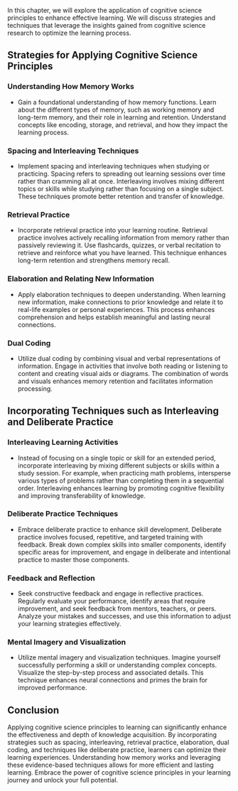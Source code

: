 
In this chapter, we will explore the application of cognitive science principles to enhance effective learning. We will discuss strategies and techniques that leverage the insights gained from cognitive science research to optimize the learning process.

Strategies for Applying Cognitive Science Principles
----------------------------------------------------

### Understanding How Memory Works

* Gain a foundational understanding of how memory functions. Learn about the different types of memory, such as working memory and long-term memory, and their role in learning and retention. Understand concepts like encoding, storage, and retrieval, and how they impact the learning process.

### Spacing and Interleaving Techniques

* Implement spacing and interleaving techniques when studying or practicing. Spacing refers to spreading out learning sessions over time rather than cramming all at once. Interleaving involves mixing different topics or skills while studying rather than focusing on a single subject. These techniques promote better retention and transfer of knowledge.

### Retrieval Practice

* Incorporate retrieval practice into your learning routine. Retrieval practice involves actively recalling information from memory rather than passively reviewing it. Use flashcards, quizzes, or verbal recitation to retrieve and reinforce what you have learned. This technique enhances long-term retention and strengthens memory recall.

### Elaboration and Relating New Information

* Apply elaboration techniques to deepen understanding. When learning new information, make connections to prior knowledge and relate it to real-life examples or personal experiences. This process enhances comprehension and helps establish meaningful and lasting neural connections.

### Dual Coding

* Utilize dual coding by combining visual and verbal representations of information. Engage in activities that involve both reading or listening to content and creating visual aids or diagrams. The combination of words and visuals enhances memory retention and facilitates information processing.

Incorporating Techniques such as Interleaving and Deliberate Practice
---------------------------------------------------------------------

### Interleaving Learning Activities

* Instead of focusing on a single topic or skill for an extended period, incorporate interleaving by mixing different subjects or skills within a study session. For example, when practicing math problems, intersperse various types of problems rather than completing them in a sequential order. Interleaving enhances learning by promoting cognitive flexibility and improving transferability of knowledge.

### Deliberate Practice Techniques

* Embrace deliberate practice to enhance skill development. Deliberate practice involves focused, repetitive, and targeted training with feedback. Break down complex skills into smaller components, identify specific areas for improvement, and engage in deliberate and intentional practice to master those components.

### Feedback and Reflection

* Seek constructive feedback and engage in reflective practices. Regularly evaluate your performance, identify areas that require improvement, and seek feedback from mentors, teachers, or peers. Analyze your mistakes and successes, and use this information to adjust your learning strategies effectively.

### Mental Imagery and Visualization

* Utilize mental imagery and visualization techniques. Imagine yourself successfully performing a skill or understanding complex concepts. Visualize the step-by-step process and associated details. This technique enhances neural connections and primes the brain for improved performance.

Conclusion
----------

Applying cognitive science principles to learning can significantly enhance the effectiveness and depth of knowledge acquisition. By incorporating strategies such as spacing, interleaving, retrieval practice, elaboration, dual coding, and techniques like deliberate practice, learners can optimize their learning experiences. Understanding how memory works and leveraging these evidence-based techniques allows for more efficient and lasting learning. Embrace the power of cognitive science principles in your learning journey and unlock your full potential.
